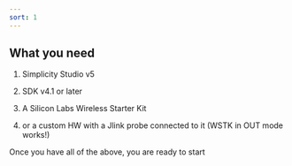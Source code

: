 ```yaml
---
sort: 1
---
```


## What you need

  1. Simplicity Studio v5
  
  2. SDK v4.1 or later

  3. A Silicon Labs Wireless Starter Kit 

  4. or a custom HW with a Jlink probe connected to it (WSTK in OUT mode works!)

      

Once you have all of the above, you are ready to start